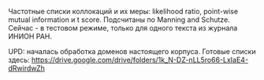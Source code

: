 Частотные списки коллокаций и их меры: likelihood ratio, point-wise mutual information и t score. Подсчитаны по Manning and Schutze. Сейчас - в тестовом режиме, только для одного текста из журнала ИНИОН РАН.  

UPD: началась обработка доменов настоящего корпуса. Готовые списки здесь: https://drive.google.com/drive/folders/1k_N-DZ-nLL5ro66-LxIaE4-dRwirdwZh
